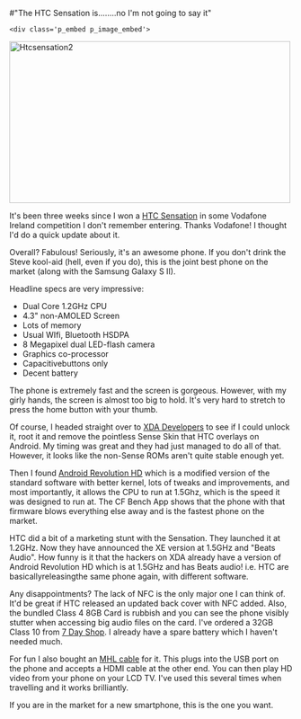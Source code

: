 #"The HTC Sensation is........no I'm not going to say it"


    <div class='p_embed p_image_embed'>
<a href="http://getfile6.posterous.com/getfile/files.posterous.com/conoroneill/3VNVeXYcwYMvmx0rmKSmOVgEHRzDteZd3GYAPAecQRfV8WWING9CjUCgiiws/htcsensation2.png.scaled.1000.jpg"><img alt="Htcsensation2" height="288" src="http://getfile4.posterous.com/getfile/files.posterous.com/conoroneill/HhNJrrtsXrg3sg71QX5TSWCP8nlOJZNQrLSkXPaDj3X9YDdSSWVC7g5XFbi6/htcsensation2.png.scaled.500.jpg" width="500" /></a>
</div>
<p>It&#39;s been three weeks since I won a <a href="http://www.vodafone.ie/df/paymonthly/porting/index.jsp?handset=HTCSE&amp;manufacturerSelected=ALL">HTC Sensation</a> in some Vodafone Ireland competition I don&#39;t remember entering. Thanks Vodafone! I thought I&#39;d do a quick update about it.</p><p /><div>Overall? Fabulous! Seriously, it&#39;s an awesome phone. If you don&#39;t drink the Steve kool-aid (hell, even if you do), this is the joint best phone on the market (along with the Samsung Galaxy S II).</div> <p /><div>Headline specs are very impressive:</div><div><ul><li>Dual Core 1.2GHz CPU</li><li>4.3&quot; non-AMOLED Screen</li><li>Lots of memory</li><li>Usual WIfi, Bluetooth HSDPA</li><li>8 Megapixel dual LED-flash camera</li> <li>Graphics co-processor</li><li>Capacitivebuttons only</li><li>Decent battery</li></ul><div>The phone is extremely fast and the screen is gorgeous. However, with my girly hands, the screen is almost too big to hold. It&#39;s very hard to stretch to press the home button with your thumb.</div> </div><p /><div>Of course, I headed straight over to <a href="http://forum.xda-developers.com/forumdisplay.php?f=1112">XDA Developers</a> to see if I could unlock it, root it and remove the pointless Sense Skin that HTC overlays on Android. My timing was great and they had just managed to do all of that. However, it looks like the non-Sense ROMs aren&#39;t quite stable enough yet.</div> <p /><div>Then I found <a href="http://forum.xda-developers.com/showthread.php?t=1098849">Android Revolution HD</a> which is a modified version of the standard software with better kernel, lots of tweaks and improvements, and most importantly, it allows the CPU to run at 1.5Ghz, which is the speed it was designed to run at. The CF Bench App shows that the phone with that firmware blows everything else away and is the fastest phone on the market.</div> <p /><div>HTC did a bit of a marketing stunt with the Sensation. They launched it at 1.2GHz. Now they have announced the XE version at 1.5GHz and &quot;Beats Audio&quot;. How funny is it that the hackers on XDA already have a version of Android Revolution HD which is at 1.5GHz and has Beats audio! i.e. HTC are basicallyreleasingthe same phone again, with different software.</div> <p /><div>Any disappointments? The lack of NFC is the only major one I can think of. It&#39;d be great if HTC released an updated back cover with NFC added. Also, the bundled Class 4 8GB Card is rubbish and you can see the phone visibly stutter when accessing big audio files on the card. I&#39;ve ordered a 32GB Class 10 from <a href="http://www.7dayshop.com/catalog/product_info.php?cPath=777_6&amp;products_id=111813">7 Day Shop</a>. I already have a spare battery which I haven&#39;t needed much.</div> <p /><div>For fun I also bought an <a href="http://www.mobilefun.co.uk/bizlink-mhl-to-hdmi-tv-out-adapter-black-p29839.htm">MHL cable</a> for it. This plugs into the USB port on the phone and accepts a HDMI cable at the other end. You can then play HD video from your phone on your LCD TV. I&#39;ve used this several times when travelling and it works brilliantly.</div> <p /><div>If you are in the market for a new smartphone, this is the one you want.</div>
  